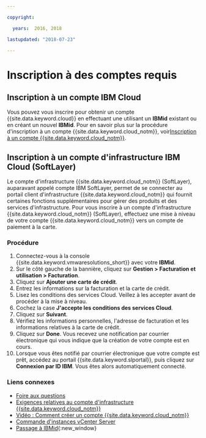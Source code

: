 ```yaml
---

copyright:

  years:  2016, 2018

lastupdated: "2018-07-23"

---
```


# Inscription à des comptes requis

## Inscription à un compte IBM Cloud

Vous pouvez vous inscrire pour obtenir un compte {{site.data.keyword.cloud}} en effectuant une utilisant un **IBMid** existant ou en créant un nouvel **IBMid**. Pour en savoir plus sur la procédure d'inscription à un compte {{site.data.keyword.cloud_notm}}, voir[Inscription à un compte {{site.data.keyword.cloud_notm}}](https://console.bluemix.net/docs/account/adminpublic.html#signing-up-for-ibm-cloud).

## Inscription à un compte d'infrastructure IBM Cloud (SoftLayer)

Le compte d'infrastructure {{site.data.keyword.cloud_notm}} (SoftLayer), auparavant appelé compte IBM SoftLayer, permet de se connecter au portail client d'infrastructure {{site.data.keyword.cloud_notm}} qui fournit certaines fonctions supplémentaires pour gérer des produits et des services d'infrastructure. Pour vous inscrire à un compte d'infrastructure {{site.data.keyword.cloud_notm}} (SoftLayer), effectuez une mise à niveau de votre compte {{site.data.keyword.cloud_notm}} vers un compte de paiement à la carte.

### Procédure

1. Connectez-vous à la console {{site.data.keyword.vmwaresolutions_short}} avec votre **IBMid**.
2. Sur le côté gauche de la bannière, cliquez sur **Gestion > Facturation et utilisation > Facturation**.
3. Cliquez sur **Ajouter une carte de crédit**.
4. Entrez les informations sur la facturation et la carte de crédit.
5. Lisez les conditions des services Cloud. Veillez à les accepter avant de procéder à la mise à niveau.
6. Cochez la case **J'accepte les conditions des services Cloud**.
7. Cliquez sur **Suivant**.
8. Vérifiez les informations personnelles, l'adresse de facturation et les informations relatives à la carte de crédit.
9. Cliquez sur **Done**. Vous recevez une notification par courrier électronique qui vous indique que la création de votre compte est en cours.
10. Lorsque vous êtes notifié par courrier électronique que votre compte est prêt, accédez au portail {{site.data.keyword.slportal}}, puis cliquez sur **Connexion par ID IBM**.
    Vous êtes alors automatiquement connecté.

### Liens connexes

* [Foire aux questions](faq.html)
* [Exigences relatives au compte d'infrastructure {{site.data.keyword.cloud_notm}}](slaccountrequirement.html)
* [Vidéo : Comment créer un compte {{site.data.keyword.cloud_notm}}](https://www.youtube.com/watch?v=HBkY-Fs1d6E)
* [Commande d'instances vCenter Server](../vcenter/vc_orderinginstance.html)
* [Passage à IBMid](https://console.ng.bluemix.net/docs/admin/softlayerlink.html){:new_window}
